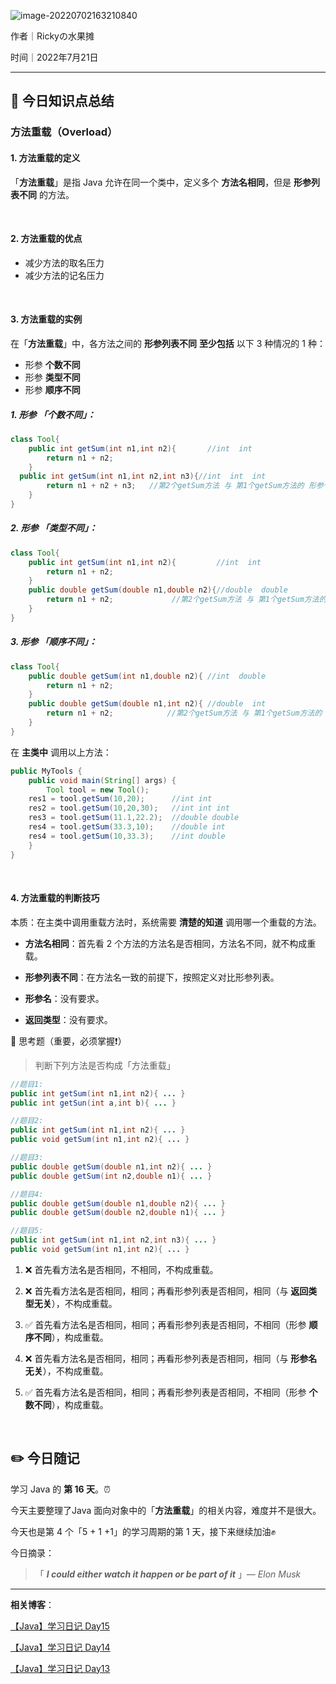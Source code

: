 ![image-20220702163210840](https://img-blog.csdnimg.cn/img_convert/1a0b6d3652dc36ca62aa7729e89b4827.jpeg)

作者｜Rickyの水果摊

时间｜2022年7月21日

---

## 🌈 今日知识点总结

### 方法重载（Overload）

#### 1. 方法重载的定义

「**方法重载**」是指 Java 允许在同一个类中，定义多个 **方法名相同**，但是 **形参列表不同** 的方法。

<br/>

#### 2. 方法重载的优点

+ 减少方法的取名压力
+ 减少方法的记名压力

<br/>

#### 3. 方法重载的实例

在「**方法重载**」中，各方法之间的 **形参列表不同** **至少包括** 以下 3 种情况的 1 种：

+ 形参 **个数不同**
+ 形参 **类型不同**
+ 形参 **顺序不同**

##### 1. 形参 「个数不同」：

```java
class Tool{
	public int getSum(int n1,int n2){       //int  int
		return n1 + n2;
	}
  public int getSum(int n1,int n2,int n3){//int  int  int
		return n1 + n2 + n3;   //第2个getSum方法 与 第1个getSum方法的 形参个数不同，构成方法重载
	}
}
```

##### 2. 形参 「类型不同」：

```java
class Tool{
	public int getSum(int n1,int n2){         //int  int
		return n1 + n2;
	}
  	public double getSum(double n1,double n2){//double  double
		return n1 + n2;             //第2个getSum方法 与 第1个getSum方法的 参数类型不同，构成方法重载
	}
}
```

##### 3. 形参 「顺序不同」：

```java
class Tool{
  	public double getSum(int n1,double n2){ //int  double
  		return n1 + n2;
	}
 	public double getSum(double n1,int n2){ //double  int
		return n1 + n2;            //第2个getSum方法 与 第1个getSum方法的 形参顺序不同，构成方法重载
	}
}
```

在 **主类中** 调用以上方法：

```java
public MyTools {
	public void main(String[] args) {
		Tool tool = new Tool();
    res1 = tool.getSum(10,20);      //int int
    res2 = tool.getSum(10,20,30);   //int int int
    res3 = tool.getSum(11.1,22.2);  //double double
    res4 = tool.getSum(33.3,10);    //double int 
    res4 = tool.getSum(10,33.3);    //int double
	}
}
```

<br/>

#### 4. 方法重载的判断技巧

本质：在主类中调用重载方法时，系统需要 **清楚的知道** 调用哪一个重载的方法。

+ **方法名相同**：首先看 2 个方法的方法名是否相同，方法名不同，就不构成重载。

+ **形参列表不同**：在方法名一致的前提下，按照定义对比形参列表。
+ **形参名**：没有要求。
+ **返回类型**：没有要求。



🤔 思考题（重要，必须掌握❗️）

> 判断下列方法是否构成「方法重载」

```java
//题目1:
public int getSum(int n1,int n2){ ... }
public int getSun(int a,int b){ ... }

//题目2:
public int getSum(int n1,int n2){ ... }
public void getSum(int n1,int n2){ ... }

//题目3:
public double getSum(double n1,int n2){ ... }
public double getSum(int n2,double n1){ ... }

//题目4:
public double getSum(double n1,double n2){ ... }
public double getSum(double n2,double n1){ ... }

//题目5:
public int getSum(int n1,int n2,int n3){ ... }
public void getSum(int n1,int n2){ ... }
```

1. ❌ 首先看方法名是否相同，不相同，不构成重载。

2. ❌ 首先看方法名是否相同，相同；再看形参列表是否相同，相同（与 **返回类型无关**），不构成重载。

3. ✅ 首先看方法名是否相同，相同；再看形参列表是否相同，不相同（形参 **顺序不同**），构成重载。

4. ❌ 首先看方法名是否相同，相同；再看形参列表是否相同，相同（与 **形参名无关**），不构成重载。

5. ✅ 首先看方法名是否相同，相同；再看形参列表是否相同，不相同（形参 **个数不同**），构成重载。

<br/>

## ✏️ 今日随记

学习 Java 的 **第 16 天**。⏰

今天主要整理了Java 面向对象中的「**方法重载**」的相关内容，难度并不是很大。

今天也是第 4 个「5 + 1 +1」的学习周期的第 1 天，接下来继续加油✊

今日摘录：

>  「 ***I could either watch it happen or be part of it*** 」— *Elon Musk*

---

**相关博客**：

[【Java】学习日记 Day15](https://blog.csdn.net/qq_46025844/article/details/125814016)

[【Java】学习日记 Day14](https://blog.csdn.net/qq_46025844/article/details/125805093)

[【Java】学习日记 Day13](https://blog.csdn.net/qq_46025844/article/details/125798214?spm=1001.2014.3001.5502)